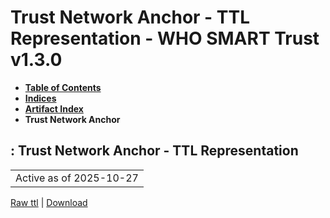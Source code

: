 # Trust Network Anchor - TTL Representation - WHO SMART Trust v1.3.0

* [**Table of Contents**](toc.md)
* [**Indices**](indices.md)
* [**Artifact Index**](artifacts.md)
* **Trust Network Anchor**

## : Trust Network Anchor - TTL Representation

| |
| :--- |
| Active as of 2025-10-27 |

[Raw ttl](ActorDefinition-TrustNetworkAnchor.ttl) | [Download](ActorDefinition-TrustNetworkAnchor.ttl)


